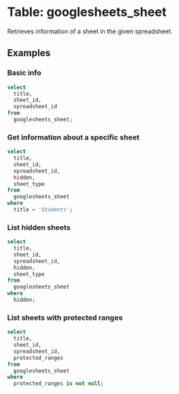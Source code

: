 # Table: googlesheets_sheet

Retrieves information of a sheet in the given spreadsheet.

## Examples

### Basic info

```sql
select
  title,
  sheet_id,
  spreadsheet_id
from
  googlesheets_sheet;
```

### Get information about a specific sheet

```sql
select
  title,
  sheet_id,
  spreadsheet_id,
  hidden,
  sheet_type
from
  googlesheets_sheet
where
  title = 'Students';
```

### List hidden sheets

```sql
select
  title,
  sheet_id,
  spreadsheet_id,
  hidden,
  sheet_type
from
  googlesheets_sheet
where
  hidden;
```

### List sheets with protected ranges

```sql
select
  title,
  sheet_id,
  spreadsheet_id,
  protected_ranges
from
  googlesheets_sheet
where
  protected_ranges is not null;
```
